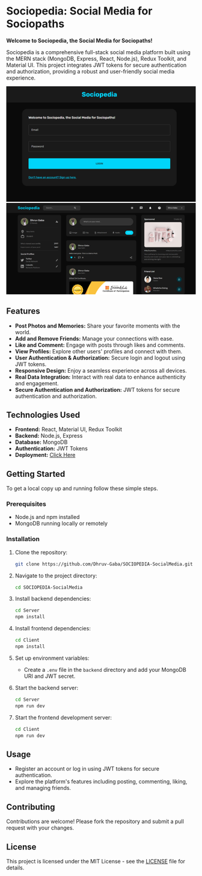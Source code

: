 # Sociopedia: Social Media for Sociopaths

**Welcome to Sociopedia, the Social Media for Sociopaths!**

Sociopedia is a comprehensive full-stack social media platform built using the MERN stack (MongoDB, Express, React, Node.js), Redux Toolkit, and Material UI. This project integrates JWT tokens for secure authentication and authorization, providing a robust and user-friendly social media experience.

![](Screenshots/login.png)
![](Screenshots/homepage.png)

## Features

- **Post Photos and Memories:** Share your favorite moments with the world.
- **Add and Remove Friends:** Manage your connections with ease.
- **Like and Comment:** Engage with posts through likes and comments.
- **View Profiles:** Explore other users' profiles and connect with them.
- **User Authentication & Authorization:** Secure login and logout using JWT tokens.
- **Responsive Design:** Enjoy a seamless experience across all devices.
- **Real Data Integration:** Interact with real data to enhance authenticity and engagement.
- **Secure Authentication and Authorization:** JWT tokens for secure authentication and authorization.

## Technologies Used

- **Frontend:** React, Material UI, Redux Toolkit
- **Backend:** Node.js, Express
- **Database:** MongoDB
- **Authentication:** JWT Tokens
- **Deployment:** [Click Here](https://sociopedia-socialmedia.onrender.com)

## Getting Started

To get a local copy up and running follow these simple steps.

### Prerequisites

- Node.js and npm installed
- MongoDB running locally or remotely

### Installation

1. Clone the repository:
    ```bash
    git clone https://github.com/Dhruv-Gaba/SOCIOPEDIA-SocialMedia.git
    ```

2. Navigate to the project directory:
    ```bash
    cd SOCIOPEDIA-SocialMedia
    ```

3. Install backend dependencies:
    ```bash
    cd Server
    npm install
    ```

4. Install frontend dependencies:
    ```bash
    cd Client
    npm install
    ```

5. Set up environment variables:
    - Create a `.env` file in the `backend` directory and add your MongoDB URI and JWT secret.

6. Start the backend server:
    ```bash
    cd Server
    npm run dev
    ```

7. Start the frontend development server:
    ```bash
    cd Client
    npm run dev
    ```

## Usage

- Register an account or log in using JWT tokens for secure authentication.
- Explore the platform's features including posting, commenting, liking, and managing friends.

## Contributing

Contributions are welcome! Please fork the repository and submit a pull request with your changes.

## License

This project is licensed under the MIT License - see the [LICENSE](LICENSE) file for details.
